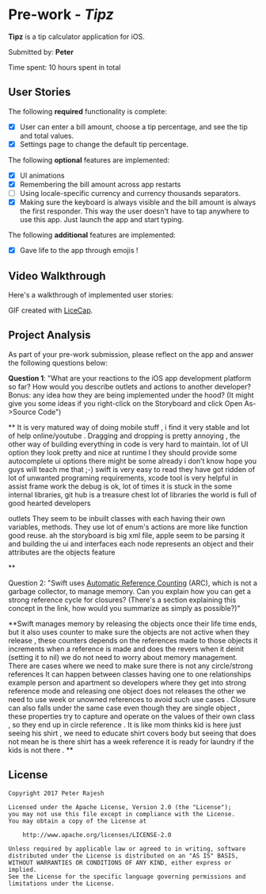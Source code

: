 # Pre-work - *Tipz*

**Tipz** is a tip calculator application for iOS.

Submitted by: **Peter**

Time spent: 10 hours spent in total

## User Stories

The following **required** functionality is complete:

* [x] User can enter a bill amount, choose a tip percentage, and see the tip and total values.
* [x] Settings page to change the default tip percentage.

The following **optional** features are implemented:
* [x] UI animations
* [x] Remembering the bill amount across app restarts  
* [ ] Using locale-specific currency and currency thousands separators.
* [x] Making sure the keyboard is always visible and the bill amount is always the first responder. This way the user doesn't have to tap anywhere to use this app. Just launch the app and start typing.

The following **additional** features are implemented:

- [x] Gave life to the app through emojis !

## Video Walkthrough 

Here's a walkthrough of implemented user stories:
<blockquote class="imgur-embed-pub" lang="en" data-id="zCY3Qai"><a href="//imgur.com/zCY3Qai"></a></blockquote><script async src="//s.imgur.com/min/embed.js" charset="utf-8"></script>
 
GIF created with [LiceCap](http://www.cockos.com/licecap/).

## Project Analysis

As part of your pre-work submission, please reflect on the app and answer the following questions below:

**Question 1**: "What are your reactions to the iOS app development platform so far? How would you describe outlets and actions to another developer? Bonus: any idea how they are being implemented under the hood? (It might give you some ideas if you right-click on the Storyboard and click Open As->Source Code")

**
It is very matured way of doing mobile stuff , i find it very stable and lot of help online/youtube . Dragging and dropping is pretty annoying , the other way of building everything in code is very hard to maintain. lot of UI  option they look pretty and nice at runtime l
they should provide some autocomplete ui options there might be some already i don’t know hope you guys will teach me that ;-)
swift is very easy to read they have got ridden of lot of unwanted programing requirements, xcode tool is very helpful in assist frame work the debug is ok, lot of times it is stuck in the some internal libraries, git hub is a treasure chest lot of libraries the world is full of good hearted developers



outlets 
They seem to be inbuilt classes with each having their own variables, methods. They use lot of enum's 
actions are more like function good reuse.
ah the storyboard is big xml file, apple seem to be parsing it and building the ui and interfaces
each node represents an object and their attributes are the objects feature 

**  

Question 2: "Swift uses [Automatic Reference Counting](https://developer.apple.com/library/content/documentation/Swift/Conceptual/Swift_Programming_Language/AutomaticReferenceCounting.html#//apple_ref/doc/uid/TP40014097-CH20-ID49) (ARC), which is not a garbage collector, to manage memory. Can you explain how you can get a strong reference cycle for closures?
 (There's a section explaining this concept in the link, how would you summarize as simply as possible?)"

**Swift manages memory by releasing the objects once their life time ends, but it also uses counter to make sure the objects are not active when they release , these counters depends on the references made to those objects it increments when a reference is made and does the revers when it deinit (setting it to nil) we do not need to worry about memory management. There are cases where we need to make sure there is not any circle/strong references
It can happen between classes having one to one relationships example person and apartment so developers where they get into strong reference mode and releasing one object does not releases the other we need to use week or unowned references to avoid such use cases .
Closure can also falls under the same case even though they are single object , these properties try to capture and operate on the values of their own class , so they end up in circle reference . It is like mom thinks kid is here just seeing his shirt , we need to educate shirt covers body but seeing that does not mean he is there shirt has a week reference it is ready for laundry if the kids is not there .
**



## License

    Copyright 2017 Peter Rajesh

    Licensed under the Apache License, Version 2.0 (the "License");
    you may not use this file except in compliance with the License.
    You may obtain a copy of the License at

        http://www.apache.org/licenses/LICENSE-2.0

    Unless required by applicable law or agreed to in writing, software
    distributed under the License is distributed on an "AS IS" BASIS,
    WITHOUT WARRANTIES OR CONDITIONS OF ANY KIND, either express or implied.
    See the License for the specific language governing permissions and
    limitations under the License.